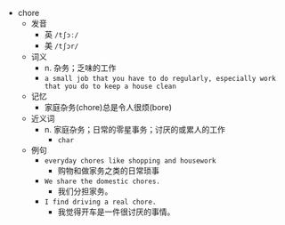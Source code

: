 - chore
  - 发音
    - 英 `/tʃɔː/`
    - 美 `/tʃɔr/`
  - 词义
    - n. 杂务；乏味的工作
    - `a small job that you have to do regularly, especially work that you do to keep a house clean`
  - 记忆
    - 家庭杂务(chore)总是令人很烦(bore)
  - 近义词
    - n. 家庭杂务；日常的零星事务；讨厌的或累人的工作
      - `char`
  - 例句
    - `everyday chores like shopping and housework`
      - 购物和做家务之类的日常琐事
    - `We share the domestic chores.`
      - 我们分担家务。
    - `I find driving a real chore.`
      - 我觉得开车是一件很讨厌的事情。

